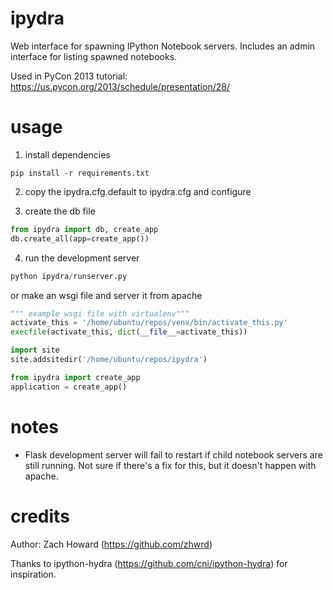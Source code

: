 ipydra
======

Web interface for spawning IPython Notebook servers. Includes an admin interface for listing spawned notebooks.

Used in PyCon 2013 tutorial: https://us.pycon.org/2013/schedule/presentation/28/

usage
=====

1. install dependencies

  ```
  pip install -r requirements.txt
  ```

2. copy the ipydra.cfg.default to ipydra.cfg and configure

3. create the db file

  ```python
  from ipydra import db, create_app
  db.create_all(app=create_app())
  ```

4. run the development server
  ```python
  python ipydra/runserver.py
  ```

  or make an wsgi file and server it from apache
  ```python
  """ example wsgi file with virtualenv"""
  activate_this = '/home/ubuntu/repos/venv/bin/activate_this.py'
  execfile(activate_this, dict(__file__=activate_this))

  import site
  site.addsitedir('/home/ubuntu/repos/ipydra')

  from ipydra import create_app
  application = create_app()
  ```

notes
=====

* Flask development server will fail to restart if child notebook servers are still running. Not sure if there's a fix for this, but it doesn't happen with apache.

credits
=======

Author: Zach Howard (https://github.com/zhwrd)

Thanks to ipython-hydra (https://github.com/cni/ipython-hydra) for inspiration.
